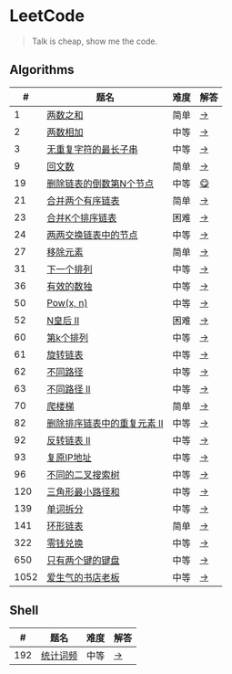 # LeetCode

> Talk is cheap, show me the code.

## Algorithms

|#|题名|难度|解答|
|---|---|---|---|
|1|[两数之和](https://leetcode-cn.com/problems/two-sum)|简单|[→](algorithms/1-two-sum)|
|2|[两数相加](https://leetcode-cn.com/problems/add-two-numbers)|中等|[→](algorithms/2-add-two-numbers)|
|3|[无重复字符的最长子串](https://leetcode-cn.com/problems/longest-substring-without-repeating-characters)|中等|[→](algorithms/3-longest-substring-without-repeating-characters)|
|9|[回文数](https://leetcode-cn.com/problems/palindrome-number)|简单|[→](algorithms/9-palindrome-number)|
|19|[删除链表的倒数第N个节点](https://leetcode-cn.com/problems/remove-nth-node-from-end-of-list)|中等|[😋](algorithms/19-remove-nth-from-end)|
|21|[合并两个有序链表](https://leetcode-cn.com/problems/merge-two-sorted-lists)|简单|[→](algorithms/21-merge-two-sorted-lists)|
|23|[合并K个排序链表](https://leetcode-cn.com/problems/merge-k-sorted-lists)|困难|[→](algorithms/23-merge-k-sorted-lists)|
|24|[两两交换链表中的节点](https://leetcode-cn.com/problems/swap-nodes-in-pairs)|中等|[→](algorithms/24-swap-nodes-in-pairs)|
|27|[移除元素](https://leetcode-cn.com/problems/remove-element)|简单|[→](algorithms/27-remove-element)|
|31|[下一个排列](https://leetcode-cn.com/problems/next-permutation)|中等|[→](algorithms/31-next-permutation)|
|36|[有效的数独](https://leetcode-cn.com/problems/valid-sudoku)|中等|[→](algorithms/36-valid-sudoku)|
|50|[Pow(x, n)](https://leetcode-cn.com/problems/powx-n)|中等|[→](algorithms/50-pow-x-n)|
|52|[N皇后 II](https://leetcode-cn.com/problems/n-queens-ii)|困难|[→](algorithms/52-n-queen)|
|60|[第k个排列](https://leetcode-cn.com/problems/permutation-sequence)|中等|[→](algorithms/60-permutation-sequence)|
|61|[旋转链表](https://leetcode-cn.com/problems/rotate-list)|中等|[→](algorithms/61-rotate-list)|
|62|[不同路径](https://leetcode-cn.com/problems/unique-paths/)|中等|[→](algorithms/62-unique-paths)|
|63|[不同路径 II](https://leetcode-cn.com/problems/unique-paths-ii/)|中等|[→](algorithms/63-unique-paths-ii)|
|70|[爬楼梯](https://leetcode-cn.com/problems/climbing-stairs)|简单|[→](algorithms/70-climbing-stairs)|
|82|[删除排序链表中的重复元素 II](https://leetcode-cn.com/problems/remove-duplicates-from-sorted-list-ii)|中等|[→](algorithms/82-remove-duplicates-from-sorted-list-ii)|
|92|[反转链表 II](https://leetcode-cn.com/problems/reverse-linked-list-ii)|中等|[→](algorithms/92-reverse-link-2)|
|93|[复原IP地址](https://leetcode-cn.com/problems/restore-ip-addresses)|中等|[→](algorithms/93-restore-ip-addresses)|
|96|[不同的二叉搜索树](https://leetcode-cn.com/problems/unique-binary-search-trees)|中等|[→](algorithms/96-unique-binary-search-trees)|
|120|[三角形最小路径和](https://leetcode-cn.com/problems/triangle/)|中等|[→](algorithms/120-triangle)|
|139|[单词拆分](https://leetcode-cn.com/problems/word-break/)|中等|[→](algorithms/139-word-break)|
|141|[环形链表](https://leetcode-cn.com/problems/linked-list-cycle)|简单|[→](algorithms/141-has-cycle)|
|322|[零钱兑换](https://leetcode-cn.com/problems/coin-change/)|中等|[→](algorithms/322-coin-change)|
|650|[只有两个键的键盘](https://leetcode-cn.com/problems/2-keys-keyboard/comments/)|中等|[→](algorithms/650-2-keys-keyboard)|
|1052|[爱生气的书店老板](https://leetcode-cn.com/problems/grumpy-bookstore-owner)|中等|[→](algorithms/1052-grumpy-bookstore-owner)|

## Shell

|#|题名|难度|解答|
|---|---|---|---|
|192|[统计词频](https://leetcode-cn.com/problems/word-frequency)|中等|[→](shell/192-word-frequency)|
